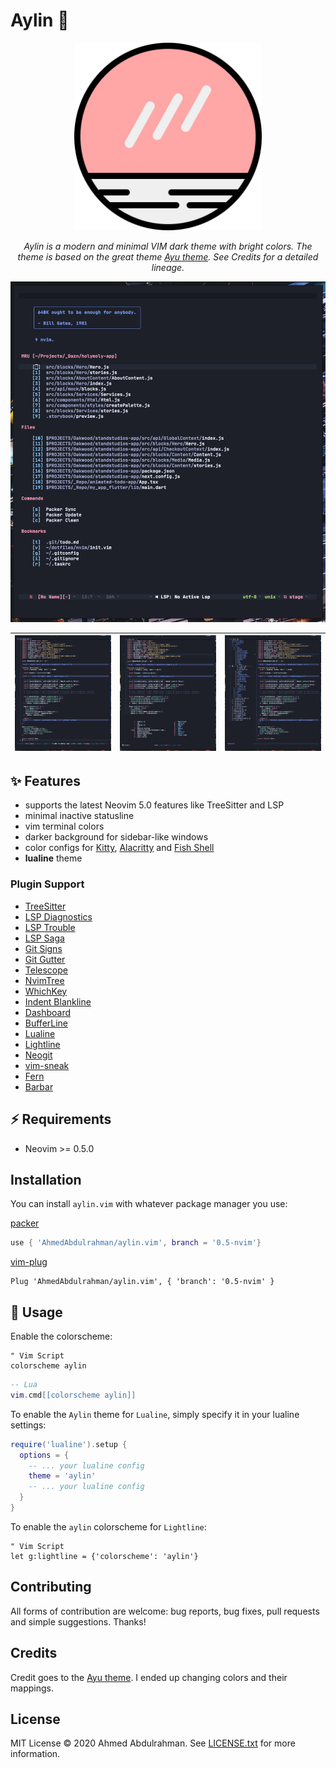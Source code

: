 # Aylin 🌌

<p align="center">
  <img src="./images/logo.png" width="300" alt="Aylin">
</p>

<p align="center">
    <em>Aylin is a modern and minimal VIM dark theme with bright colors. The theme is based on the great theme <a href="https://github.com/ayu-theme/vscode-ayu">Ayu theme</a>. See Credits for a detailed lineage.</em>
</p>

![Screenshot](images/screenshot-1.png)

| ![Screenshot](images/screenshot-2.png) | ![Screenshot](images/screenshot-3.png) | ![Screenshot](images/screenshot-4.png) |
| ----------------------------------------------------------------------------------------------------------------------- | ------------------------------------------------------------------------------------------------------------------------ | ------------------------------------------------------------------------------------------------------------------------ |

## ✨ Features

- supports the latest Neovim 5.0 features like TreeSitter and LSP
- minimal inactive statusline
- vim terminal colors
- darker background for sidebar-like windows
- color configs for [Kitty](https://sw.kovidgoyal.net/kitty/conf.html?highlight=include), [Alacritty](https://github.com/alacritty/alacritty) and [Fish Shell](https://fishshell.com/)
- **lualine** theme

### Plugin Support

- [TreeSitter](https://github.com/nvim-treesitter/nvim-treesitter)
- [LSP Diagnostics](https://neovim.io/doc/user/lsp.html)
- [LSP Trouble](https://github.com/folke/lsp-trouble.nvim)
- [LSP Saga](https://github.com/glepnir/lspsaga.nvim)
- [Git Signs](https://github.com/lewis6991/gitsigns.nvim)
- [Git Gutter](https://github.com/airblade/vim-gitgutter)
- [Telescope](https://github.com/nvim-telescope/telescope.nvim)
- [NvimTree](https://github.com/kyazdani42/nvim-tree.lua)
- [WhichKey](https://github.com/liuchengxu/vim-which-key)
- [Indent Blankline](https://github.com/lukas-reineke/indent-blankline.nvim)
- [Dashboard](https://github.com/glepnir/dashboard-nvim)
- [BufferLine](https://github.com/akinsho/nvim-bufferline.lua)
- [Lualine](https://github.com/hoob3rt/lualine.nvim)
- [Lightline](https://github.com/itchyny/lightline.vim)
- [Neogit](https://github.com/TimUntersberger/neogit)
- [vim-sneak](https://github.com/justinmk/vim-sneak)
- [Fern](https://github.com/lambdalisue/fern.vim)
- [Barbar](https://github.com/romgrk/barbar.nvim)

## ⚡️ Requirements

- Neovim >= 0.5.0

## Installation
You can install `aylin.vim` with whatever package manager you use:

[packer](https://github.com/wbthomason/packer.nvim)

```lua
use { 'AhmedAbdulrahman/aylin.vim', branch = '0.5-nvim'}
```

[vim-plug](https://github.com/junegunn/vim-plug)
```vim
Plug 'AhmedAbdulrahman/aylin.vim', { 'branch': '0.5-nvim' }
```

## 🚀 Usage

Enable the colorscheme:

```vim
" Vim Script
colorscheme aylin
```

```lua
-- Lua
vim.cmd[[colorscheme aylin]]
```

To enable the `Aylin` theme for `Lualine`, simply specify it in your lualine settings:

```lua
require('lualine').setup {
  options = {
    -- ... your lualine config
    theme = 'aylin'
    -- ... your lualine config
  }
}
```

To enable the `aylin` colorscheme for `Lightline`:

```vim
" Vim Script
let g:lightline = {'colorscheme': 'aylin'}
```
## Contributing
All forms of contribution are welcome: bug reports, bug fixes, pull requests and simple suggestions. Thanks!


## Credits

Credit goes to the [Ayu theme][vscodeayu]. I ended up changing colors and their mappings.

## License
MIT License © 2020 Ahmed Abdulrahman. See [LICENSE.txt](./LICENSE.txt) for more information.

[logo]: images/logo.png
[screenshot]: images/screenshot.png
[vscodeayu]: https://github.com/ayu-theme/vscode-ayu
[vimplug]: https://github.com/junegunn/vim-plug
[neobundle]: https://github.com/Shougo/neobundle.vim
[vundle]: https://github.com/gmarik/vundle
[vimpathogen]: https://github.com/tpope/vim-pathogen
[firaCode]: https://github.com/tonsky/FiraCode
